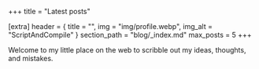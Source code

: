 +++
title = "Latest posts"

[extra]
header = { title = "", img = "img/profile.webp", img_alt = "ScriptAndCompile" }
section_path = "blog/_index.md"
max_posts = 5
+++

Welcome to my little place on the web to scribble out my ideas, thoughts, and mistakes.
